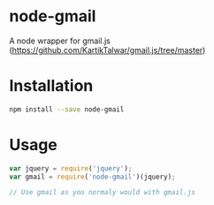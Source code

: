# node-gmail
A node wrapper for gmail.js (https://github.com/KartikTalwar/gmail.js/tree/master)

# Installation
```bash
npm install --save node-gmail
```

# Usage
```javascript
var jquery = require('jquery');
var gmail = require('node-gmail')(jquery);

// Use gmail as you normaly would with gmail.js
```
